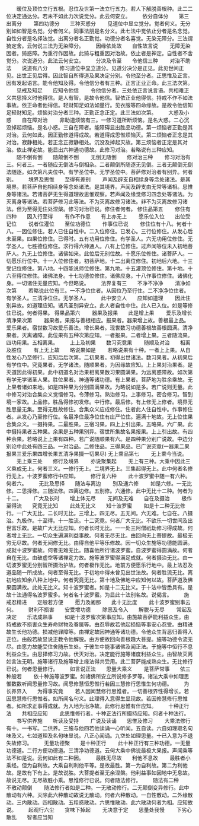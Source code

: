 <!-- { "loadSidebar": true } -->
　　暖位及顶位立行五根。忍位及世第一法立行五力。若人下解脱善根种。此二二位决定通达分。若未不如此力次说觉分。此云何安立。
　　依分自体分　　第三出离分
　　第四功德分　　三种灭惑分
　　见道位中显立觉分。觉者何义。无分别如如智是名觉。分者何义。同事法朋是名分义。此七法中觉依止分者是名念觉。自性分者是名择法觉。出离分者名正勤觉。功德分者名喜觉。无染无障分。三法谓猗定舍。云何说三法为无染障分。
　　因缘依处故　　自性故言说
　　无障无染因者。猗惑障。为重行作因故。此猗与粗重因对治故。依止者是禅定。自性者不舍觉分。次说道分。此法云何安立。
　　分决及令至　　令他信三种
　　对治不助法　　说道有八分
　　修习道位中显立道分。见道分决分是正见。此见世间正见。出世正见后得。因此智自所得道及果决定分别。令他至分者。正思惟及正言。因有发起语言。能令他知及得。令他信分者有三种。正言正业正命。此三法次第。
　　见戒及知足　　应知令他信
　　令他信分者。三处依正言说言语。共相难正义共思择义时他得信。是人有智。是故令他信。智依正业他得信。持戒不作不如法事故。依正命者他得信。轻财知足如法如量行。见衣服等四命缘故。是故令他信知足轻财知足。烦恼对治分者三种。正勤正念正定。此三法如次第。
　　大惑及小惑　　自在障对治
　　非助道烦恼有三。一修习道所断烦恼。是名大惑。二心沉没掉起烦恼。是名小惑。三自在障者。能障碍显出胜品功德。第一烦恼者正勤是其对治。云何如此。因正勤修道得成故。若道得成思惟烦恼灭。第二烦恼者正念是其对治。寂静相处。若正念正寂静相处。沉没及掉起灭故。第三烦恼者正定是其对治。依止禅定故。能显出六神通功德故。此修习对治。若略说有三种应知。
　　随不倒有倒　　随颠倒不倒
　　无倒无随倒　　修对治三种
　　修习对治有三。何者三。一者随应无倒法与倒相杂。二者颠倒所随逐无见倒。三者无颠倒无倒法随逐。如次第凡夫位中。有学圣位中。无学圣位中。菩萨修对治者有别异。何者别。
　　境界及思惟　　至得有差别
　　声闻及辟支自相续身等念处诸法。是其境界。若菩萨自他相续身等念处诸法。是其境界。声闻及辟支由无常等诸相。思惟身等诸法。若诸菩萨无生得道理故思惟观察。若声闻及缘觉修习四念处等诸法。为灭离身等诸法。若菩萨修习此等法。不为灭离故修习诸法。非不为灭离故修习诸法。但为至得无住处涅槃。修习对治已说。修住者何者。
修住品第五
　　修住有四种　　因入行至得
　　有作不作意　　有上亦无上
　　愿乐位入位　　出位受记位
　　说者位灌位　　至位功德位
　　作事位已说
　　修住位有十八。何者十八。一因位修住。若人已住自性中。二入位修住。已发心。三行位修住。从发心后未至果。四果位修住。已得时。五有功用位修住。有学圣人。六无功用位修住。无学圣人。七胜德位修住。求行得六神通人。八有上位修住。过声闻等位未入初地菩萨人。九无上位修住。诸佛如来。此位后无别位故。十愿乐位修住。诸菩萨人。一切愿乐行位中。十一入位修住者。初菩萨地。十二出离位修住。初地后六地。十三受记位修住。第八地。十四能说师位修住。第九地。十五灌顶位修住。第十地。十六至得位修住。诸佛法身。十七功德位修住。诸佛应身。十八作事位修住。诸佛化身。一切诸住无量应知。今但略说。
　　法界复有三　　不净不净净
　　清净如次第
　　若略说此位有三。一不净位住者。从因位乃至行住。二不净净位住者。有学圣人。三清净位住。无学圣人。
　　此中安立人　　应知如道理
　　因此住别异故。如道理应知。诸凡圣别异安立。此人者自性中住。此人已入位。如是等修住已说。何者得果。
得果品第六
　　器果及报果　　此是增上果
　　爱乐及增长　　清净果次第
　　器果者。果报与善根相应。报果者。器果增上故。善根最上品。爱乐果者。宿世数习故爱乐善法。增长果者。现世数习功德善根故善根圆满。清净果者。灭离诸障。此位果有五种次第应知。一者报果。二者增上果。三者随流果。四功用果。五相离果。
　　上上及初果　　数习究竟果
　　随顺及对治　　相离及胜位
　　有上无上故　　略说果如是
　　若略说果有十种。一者上上果。从自性发心乃至修行。应知后后次第。二初果者。初得出世诸法。数习果者。从初果后有学位中。究竟果者。无学诸法。随顺果者。为因缘故应知。上上果对治果者。是灭道因此得初果。此中初道名对治果相离果数习果圆满果。为远离惑障故。如次第有学无学诸圣人果。胜位果者。神通等诸功德。有上果者。菩萨地为胜余乘故。无上果者诸如来地。如是四种果为分别圆满果故。为略说如是多。若广说则无量。此中修习对治合集众义觉悟修习。令薄修习。熟治修习。上事修习。密合修习。智到境一家故。上品修。胜品得修初发修。中行修。最后修。有上修无上修者。境界无胜思量无集。至得无胜故修住。合集众义应成修住。住者此人住自性中。作事修住者。从发心乃至修行位。名最净住最净位住有庄严位住。遍满十地故。无上位住果合集众义。一摄持果。二最胜果。三宿习果。四上上引出果。五略果。六广果。此中摄持果者五种果。余果是五种果别异。宿世所集故名果报果。上上引出故。有四种余果。若略说上上果有四种。若广说随顺果有六。是四种果分别广说故。中边分别论中此处有四三品。一对治品。二修住品。三得果品。已广说究竟(一器果二果报果三爱乐果四增长果五清净果摄一切果尽)
无上乘品第七
　　无上乘今当说。
　　无上乘三处　　修行及境界
　　亦说聚集起
　　无上有三种。大乘中因此三义乘成无上。何者三义。一修行无上。二境界无上。三集起得无上。此中何者名修行无上。十波罗蜜修行中应知。
　　修行复六种
　　此十波罗蜜中随一有六种。何者六。
　　无比及思择　　随法与离边
　　别及通六修
　　如是六修。一无比修。二思择修。三随法修。四离边修。五别修。六通修。此中无比十二种。何者为十二。
　　广大及长时　　增上体无尽
　　无间及无难　　自在及摄治
　　极作至得流　　究竟无比知
　　此处无比义　　知十波罗蜜
　　如是十二种无比修行。一广大无比。二长时无比。三增上。四无尽。五无间。六无难。七自在。八摄治。九极作。十至得。十一胜流。十二究竟。何者广大无比。不欲乐一切世间及出世富乐故。是故广大无比应知。何者长时无比。一一处三阿僧祇劫修习得成故。何者增上无比。一切众生遍满利益事故。何者无尽无比。由回向无上菩提故。最极无穷无尽故。何者无间修无比。由得自他平等乐修故。因一切众生施等功德能圆满。成就十波罗蜜故。何者无难无比。随喜他所行诸波罗蜜。自波罗蜜得圆满故。何者自在无比。由破虚空等诸禅定力故。施等波罗蜜得满足成就。何者摄治无比。由一切波罗蜜无分别智所摄治护故。何者极作无比。地前方便愿乐行地中。最上法忍及道品随一所成故。何者至得无比。于初地中得未曾见出世法故。何者胜流无比。离初地应知余八种上地中。何者究竟无比。第十地及佛地中应知何以故。菩萨道及佛果圆满故。此处无比义。知十波罗蜜者。如是十二无比义。于十法中皆悉具有。是故十法通得名波罗蜜多。何者名十波罗蜜。为显此十法别名故。说偈言。
　　施戒忍精进　　定般若方便
　　愿力及阇那　　此十无比度
　　此十波罗蜜别事云何。
　　财利不损害　　安受增功德
　　除恶及令入　　解脱与无尽
　　常起及决定　　乐法成熟事
　　如是十波罗蜜次第事应知。由施故菩萨能利益众生。由持戒故不损害众生寿命财物及眷属等。由忍辱故若他起损恼等事安心忍受。由精进故生长他功德。损减他罪障等。由禅定故因神通等诸功德。令他众生背恶归善得入正位。由般若故显说正教令他解脱。由方便故回向善根趣大菩提。施等功德令流无尽。由愿力故能受住舍随乐生处。于彼生中能事诸佛及闻正法。于施等中恒行不息利益众生。由思择修习力故。伏灭对治。决定能行施等诸度利益众生。由智故灭离如言法无明。施等诸行及施等增上缘法得共受用。此二菩萨能成熟众生。无比修行已说。何者思量修行。
　　如言说正法　　思量大乘义
　　是菩萨常事　　依三种般若
　　依十种施等波罗蜜。如诸佛所安立所说修多罗等。诸法大乘中如理思惟数数听闻思量修习故。闻思修慧恒思惟行若因三慧修行思惟生何功德。
　　为长养界入　　为得事究竟
　　若人因闻慧修行思惟者。一切善根界性得增长。若因思慧修行思惟者。如所闻名句义。此理得入意得生显现故。若因修慧修行思惟者。如所求正事得成就。为入地为治净故。此修行思惟有伴应知。
　　十种正行法　　共相应应知
　　此思惟修行者。十种正法行所摄持应知。何者十种法行。
　　书写供养施　　听读及受持
　　广说及读诵　　思惟及修习
　　大乘法修行有十。一书写。二供养。三施与他四若他读诵一心听闻。五自读。六自如理取名句味及义。七如道理及名句味显说。八正心闻诵。九空处如理思量。十已入意为不退失故修习。
　　无量功德聚　　是十种正行
　　此十种正行有三种功德。一无量功德道。二行方便功德道。三清净功德道。云何大乘中佛说最极大果报。声闻乘等法不如是说。云何如此有二种因。
　　最胜无尽故　　利他不息故
　　最胜者小乘经。但为自利故。大乘自利利他平等。是故最胜。第一为自利故。第二为利他故。是故有下有上。是故说胜。大菩提者至无余涅槃。他利益事如因地中无息故。故说无尽。无尽故胜小乘。思惟修行已说。何者随法修行。
　　随法有二种　　不散动颠倒
　　随法修行者如是二种。一无散动修行。二无颠倒变异修行。此中散动有六种。灭除此六种散动故说无散动。何者六种散动。一自性散动。二外缘散动。三内散动。四相散动。五粗惑散动。六思惟散动。此六散动何者为相。应知故说。
　　起观行六尘　　贪味下掉起
　　无决意于定　　思量处我慢
　　下劣心散乱　　智者应当知
